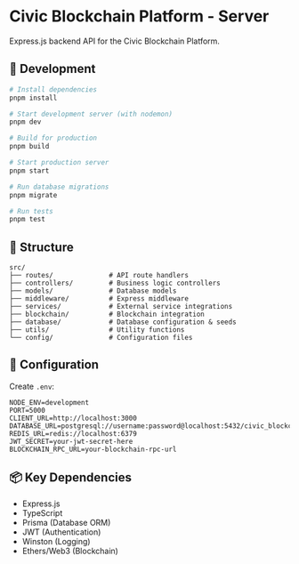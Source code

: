 # Civic Blockchain Platform - Server

Express.js backend API for the Civic Blockchain Platform.

## 🚀 Development

```bash
# Install dependencies
pnpm install

# Start development server (with nodemon)
pnpm dev

# Build for production
pnpm build

# Start production server
pnpm start

# Run database migrations
pnpm migrate

# Run tests
pnpm test
```

## 📁 Structure

```
src/
├── routes/              # API route handlers
├── controllers/         # Business logic controllers
├── models/              # Database models
├── middleware/          # Express middleware
├── services/            # External service integrations
├── blockchain/          # Blockchain integration
├── database/            # Database configuration & seeds
├── utils/               # Utility functions
└── config/              # Configuration files
```

## 🔧 Configuration

Create `.env`:

```env
NODE_ENV=development
PORT=5000
CLIENT_URL=http://localhost:3000
DATABASE_URL=postgresql://username:password@localhost:5432/civic_blockchain
REDIS_URL=redis://localhost:6379
JWT_SECRET=your-jwt-secret-here
BLOCKCHAIN_RPC_URL=your-blockchain-rpc-url
```

## 📦 Key Dependencies

- Express.js
- TypeScript
- Prisma (Database ORM)
- JWT (Authentication)
- Winston (Logging)
- Ethers/Web3 (Blockchain)
